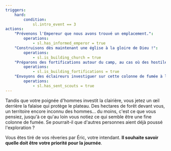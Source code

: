 ```yaml
---
triggers:
    hard:
        condition:
            sl.intro_event == 3
actions:
    "Prévenons l'Empereur que nous avons trouvé un emplacement.":
        operations:
            - sl.has_informed_emperor = true
    "Construisons dès maintenant une église à la gloire de Dieu !":
        operations:
            - sl.is_building_church = true
    "Préparons des fortifications autour du camp, au cas où des hostiles souhaiteraient nous rendre visite.":
        operations:
            - sl.is_building_fortifications = true
    "Envoyons des éclaireurs investiguer sur cette colonne de fumée à l'horizon.":
        operations:
            - sl.has_sent_scouts = true
---
```


Tandis que votre poignée d'hommes investit la clairière, vous jetez un œil derrière la falaise qui protège le plateau. Des hectares de forêt devant vous, un territoire encore inconnu des hommes... du moins, c'est ce que vous pensiez, jusqu'à ce qu'au loin vous notiez ce qui semble être une fine colonne de fumée. Se pourrait-il que d'autres personnes aient déjà poussé l'exploration ?

Vous êtes tiré de vos rêveries par Éric, votre intendant. **Il souhaite savoir quelle doit être votre priorité pour la journée**.

